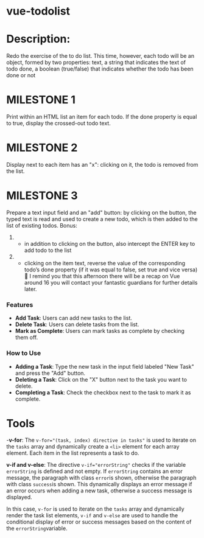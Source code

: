 # vue-todolist

# Description:

Redo the exercise of the to do list. This time, however, each todo will be an object, formed by two properties:
text, a string that indicates the text of todo
done, a boolean (true/false) that indicates whether the todo has been done or not

# MILESTONE 1

Print within an HTML list an item for each todo. If the done property is equal to true, display the crossed-out todo text.

# MILESTONE 2

Display next to each item has an "x": clicking on it, the todo is removed from the list.

# MILESTONE 3

Prepare a text input field and an "add" button: by clicking on the button, the typed text is read and used to create a new todo, which is then added to the list of existing todos.
Bonus:

1. - in addition to clicking on the button, also intercept the ENTER key to add todo to the list
2. - clicking on the item text, reverse the value of the corresponding todo’s done property (if it was equal to false, set true and vice versa)
     :date: I remind you that this afternoon there will be a recap on Vue around 16 you will contact your fantastic guardians for further details later.

### Features

- **Add Task**: Users can add new tasks to the list.
- **Delete Task**: Users can delete tasks from the list.
- **Mark as Complete**: Users can mark tasks as complete by checking them off.

### How to Use

- **Adding a Task**: Type the new task in the input field labeled "New Task" and press the "Add" button.
- **Deleting a Task**: Click on the "X" button next to the task you want to delete.
- **Completing a Task**: Check the checkbox next to the task to mark it as complete.

# Tools

-**v-for**: The `v-for="(task, index) directive in tasks"` is used to iterate on the `tasks` array and dynamically create a `<li>` element for each array element. Each item in the list represents a task to do.

**v-if and v-else**: The directive `v-if="errorString"` checks if the variable `errorString` is defined and not empty. If `errorString` contains an error message, the paragraph with class `error`is shown, otherwise the paragraph with class `success`is shown. This dynamically displays an error message if an error occurs when adding a new task, otherwise a success message is displayed.

In this case, `v-for` is used to iterate on the `tasks` array and dynamically render the task list elements, `v-if` and `v-else` are used to handle the conditional display of error or success messages based on the content of the `errorString`variable.
